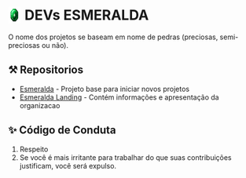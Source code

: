 # <div style="display:flex;"><img src="./imagens/Gemini_Generated_Image_Emerald.png" alt="esmeralda" style="margin-right:0.5rem;width: 5%; height: auto;"> DEVs ESMERALDA </div>

O nome dos projetos se baseam em nome de pedras (preciosas, semi-preciosas ou não).

## ⚒️ Repositorios

- [Esmeralda](https://github.com/emeraldevs/esmeralda) - Projeto base para iniciar novos projetos
- [Esmeralda Landing](https://github.com/emeraldevs/esmeralda-landing) - Contém informações e apresentação da organizacao

## ✨ Código de Conduta

1. Respeito
2. Se você é mais irritante para trabalhar do que suas contribuições justificam, você será expulso.
